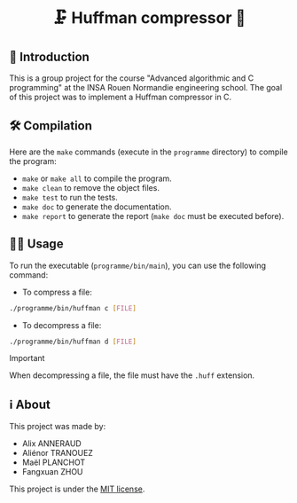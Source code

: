 <h1 align="center">🗜️ Huffman compressor 📜</h1>

## 🚀 Introduction

This is a group project for the course "Advanced algorithmic and C programming" at the INSA Rouen Normandie engineering school. The goal of this project was to implement a Huffman compressor in C.

## 🛠️ Compilation

Here are the `make` commands (execute in the `programme` directory) to compile the program:

- `make` or `make all` to compile the program.
- `make clean` to remove the object files.
- `make test` to run the tests.
- `make doc` to generate the documentation.
- `make report` to generate the report (`make doc` must be executed before).

## 🏃‍♂️ Usage

To run the executable (`programme/bin/main`), you can use the following command:

- To compress a file:
```bash
./programme/bin/huffman c [FILE]
```
- To decompress a file:
```bash
./programme/bin/huffman d [FILE]
```

> [!IMPORTANT]
> When decompressing a file, the file must have the `.huff` extension.
 
## ℹ️ About

This project was made by:
- Alix ANNERAUD
- Aliénor TRANOUEZ
- Maël PLANCHOT
- Fangxuan ZHOU

This project is under the [MIT license](LICENSE).



